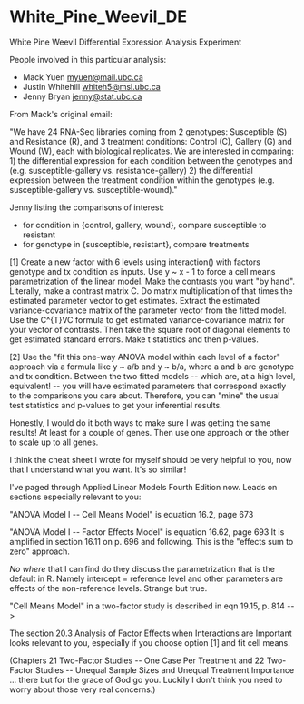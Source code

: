 White_Pine_Weevil_DE
====================

White Pine Weevil Differential Expression Analysis Experiment

People involved in this particular analysis:

  * Mack Yuen <myuen@mail.ubc.ca>
  * Justin Whitehill <whiteh5@msl.ubc.ca>
  * Jenny Bryan <jenny@stat.ubc.ca>

From Mack's original email:

"We have 24 RNA-Seq libraries coming from 2 genotypes: Susceptible (S) and Resistance (R), and 3 treatment conditions: Control (C), Gallery (G) and Wound (W), each with biological replicates.  We are interested in comparing: 1) the differential expression for each condition between the genotypes and (e.g. susceptible-gallery vs. resistance-gallery) 2) the differential expression between the treatment condition within the genotypes (e.g. susceptible-gallery vs. susceptible-wound)."

Jenny listing the comparisons of interest:
  * for condition in {control, gallery, wound}, compare susceptible to resistant
  * for genotype in {susceptible, resistant}, compare treatments

[1] Create a new factor with 6 levels using interaction() with factors genotype and tx condition as inputs. Use y ~ x - 1 to force a cell means parametrization of the linear model. Make the contrasts you want "by hand". Literally, make a contrast matrix C. Do matrix multiplication of that times the estimated parameter vector to get estimates. Extract the estimated variance-covariance matrix of the parameter vector from the fitted model. Use the C^{T}VC formula to get estimated variance-covariance matrix for your vector of contrasts. Then take the square root of diagonal elements to get estimated standard errors. Make t statistics and then p-values.

[2] Use the "fit this one-way ANOVA model within each level of a factor" approach via a formula like y ~ a/b and y ~ b/a, where a and b are genotype and tx condition. Between the two fitted models -- which are, at a high level, equivalent! -- you will have estimated parameters that correspond exactly to the comparisons you care about. Therefore, you can "mine" the usual test statistics and p-values to get your inferential results.

Honestly, I would do it both ways to make sure I was getting the same results! At least for a couple of genes. Then use one approach or the other to scale up to all genes.

I think the cheat sheet I wrote for myself should be very helpful to you, now that I understand what you want. It's so similar!

I've paged through Applied Linear Models Fourth Edition now. Leads on sections especially relevant to you:

"ANOVA Model I -- Cell Means Model" is equation 16.2, page 673

"ANOVA Model I -- Factor Effects Model" is equation 16.62, page 693
It is amplified in section 16.11 on p. 696 and following.
This is the "effects sum to zero" approach.

*No where* that I can find do they discuss the parametrization that is the default in R. Namely intercept = reference level and other parameters are effects of the non-reference levels. Strange but true.

"Cell Means Model" in a two-factor study is described in eqn 19.15, p. 814 -->

The section 20.3 Analysis of Factor Effects when Interactions are Important looks relevant to you, especially if you choose option [1] and fit cell means.

(Chapters 21 Two-Factor Studies -- One Case Per Treatment and 22 Two-Factor Studies -- Unequal Sample Sizes and Unequal Treatment Importance … there but for the grace of God go you. Luckily I don't think you need to worry about those very real concerns.)

